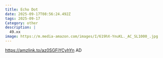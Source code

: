 ```yaml
---
title: Echo Dot
date: 2025-09-17T08:56:24.492Z
tags: 2025-09-17
Category: other
description: |
  49.xx
image: https://m.media-amazon.com/images/I/619hX-YnuKL._AC_SL1000_.jpg
---
```

https://amzlink.to/az0SGFiYCyhYn
AD